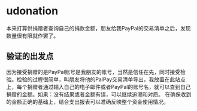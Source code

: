 # udonation

本来打算供捐赠者查询自己的捐款金额，朋友给我PayPal的交易清单之后，发现数量很有限就作罢了。

## 验证的出发点
因为接受捐赠的是PayPal账号是我朋友的账号，当然是信任在先，同时接受检验。检验的过程很简单，叫朋友将他的PalPay交易清单导出，我放置在此站点上，每个捐赠者通过输入自己的电子邮件或者PayPal的账号名，就可以查到自己捐赠的金额。如果：没有结果或者金额有误，可以继续追溯和对质。
在确保收到的金额正确的基础上，结合支出报表可以准确反映整个资金使用情况。
